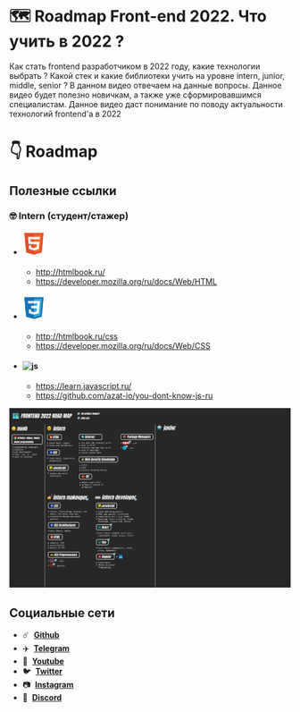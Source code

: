 # 🗺️ Roadmap Front-end 2022. Что учить в 2022 ?

Как стать frontend разработчиком в 2022 году, какие технологии выбрать ? Какой стек и какие библиотеки учить на уровне intern, junior, middle, senior ? В данном видео отвечаем на данные вопросы. Данное видео будет полезно новичкам, а также уже сформировавшимся специалистам. Данное видео даст понимание по поводу актуальности технологий frontend'а в 2022

# 👇 Roadmap

## Полезные ссылки

### 🤓 Intern (студент/стажер)

- #### <img src="https://github.com/devicons/devicon/blob/master/icons/html5/html5-original.svg" alt="js" width="40"/> 
  - http://htmlbook.ru/
  - https://developer.mozilla.org/ru/docs/Web/HTML
- #### <img src="https://github.com/devicons/devicon/blob/master/icons/css3/css3-original.svg" alt="js" width="40"/> 
  - http://htmlbook.ru/css
  - https://developer.mozilla.org/ru/docs/Web/CSS
- #### <img src="https://upload.wikimedia.org/wikipedia/commons/thumb/9/99/Unofficial_JavaScript_logo_2.svg/1024px-Unofficial_JavaScript_logo_2.svg.png" alt="js" width="40"/> 
  - https://learn.javascript.ru/
  - https://github.com/azat-io/you-dont-know-js-ru

![🗺️ Roadmap Front-end 2022](./roadmap2022.jpg)

## Социальные сети

- :comet: &nbsp;**[Github](https://github.com/debabin)**
- :airplane: &nbsp;**[Telegram](https://t.me/techdnevnik)**
- :popcorn: &nbsp;**[Youtube](https://www.youtube.com/channel/UCYimO7BCUwdGiaCXlwG-rLw)**
- :bird: &nbsp;**[Twitter](https://twitter.com/db_dzo)**
- :camera: &nbsp;**[Instagram](https://www.instagram.com/db_babin/)**
- :robot: &nbsp;**[Discord](https://discordapp.com/users/181376683046076416/)**
